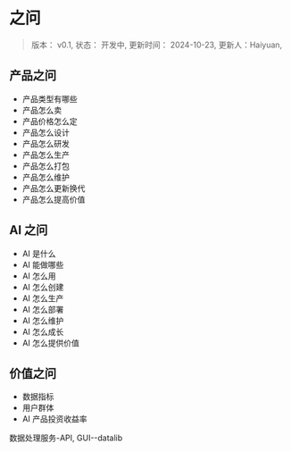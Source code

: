 # 之问

> 版本： v0.1,
> 状态： 开发中,
> 更新时间： 2024-10-23,
> 更新人：Haiyuan,

## 产品之问

* 产品类型有哪些
* 产品怎么卖
* 产品价格怎么定
* 产品怎么设计
* 产品怎么研发
* 产品怎么生产
* 产品怎么打包
* 产品怎么维护
* 产品怎么更新换代
* 产品怎么提高价值
  
## AI 之问

* AI 是什么
* AI 能做哪些
* AI 怎么用
* AI 怎么创建
* AI 怎么生产
* AI 怎么部署
* AI 怎么维护
* AI 怎么成长
* AI 怎么提供价值

## 价值之问

* 数据指标
* 用户群体
* AI 产品投资收益率

数据处理服务-API, GUI--datalib